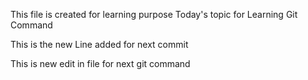 This file is created for learning purpose
Today's topic for Learning Git Command

This is the new Line added for next commit

This is new edit in file for next git command